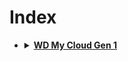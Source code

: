 # **Index**
* <details>
    <summary>
      <a href="./WD%20My&20Cloud&20Gen1"><b>WD My Cloud Gen 1</b></a>
    </summary>
    <p>

  * [**Fix**](./WD%20My%20Cloud%20Gen1/Fix)
  * [**Network**](./WD%20My%20Cloud%20Gen1/Network)
  * [**Chroot Debian (펌웨어 변경 없이 Debian 사용)**](./WD%20My%20Cloud%20Gen1/Chroot%20Debian)
  * [**Apps**](./WD%20My%20Cloud%20Gen1/Apps)
    </p>
  </details>

<!--
<details>
  <summary>
    <a href="링크">제목</a>
  </summary>
  <p>

내용
  </p>
</details>
-->
